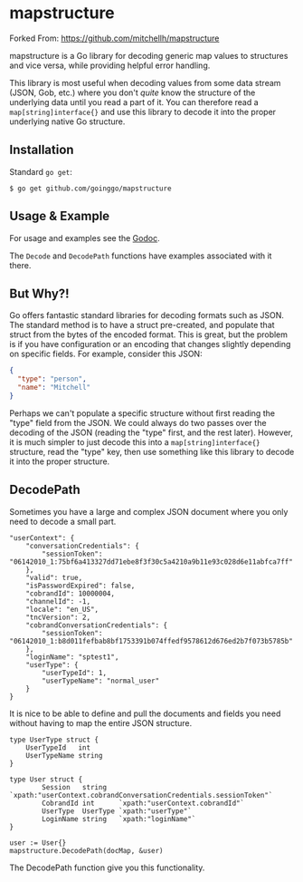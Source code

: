 # mapstructure

Forked From: https://github.com/mitchellh/mapstructure

mapstructure is a Go library for decoding generic map values to structures
and vice versa, while providing helpful error handling.

This library is most useful when decoding values from some data stream (JSON,
Gob, etc.) where you don't _quite_ know the structure of the underlying data
until you read a part of it. You can therefore read a `map[string]interface{}`
and use this library to decode it into the proper underlying native Go
structure.

## Installation

Standard `go get`:

```
$ go get github.com/goinggo/mapstructure
```

## Usage & Example

For usage and examples see the [Godoc](http://godoc.org/github.com/goinggo/mapstructure).

The `Decode` and `DecodePath` functions have examples associated with it there.

## But Why?!

Go offers fantastic standard libraries for decoding formats such as JSON.
The standard method is to have a struct pre-created, and populate that struct
from the bytes of the encoded format. This is great, but the problem is if
you have configuration or an encoding that changes slightly depending on
specific fields. For example, consider this JSON:

```json
{
  "type": "person",
  "name": "Mitchell"
}
```

Perhaps we can't populate a specific structure without first reading
the "type" field from the JSON. We could always do two passes over the
decoding of the JSON (reading the "type" first, and the rest later).
However, it is much simpler to just decode this into a `map[string]interface{}`
structure, read the "type" key, then use something like this library
to decode it into the proper structure.

## DecodePath

Sometimes you have a large and complex JSON document where you only need to decode
a small part.

```
"userContext": {
    "conversationCredentials": {
        "sessionToken": "06142010_1:75bf6a413327dd71ebe8f3f30c5a4210a9b11e93c028d6e11abfca7ff"
    },
	"valid": true,
    "isPasswordExpired": false,
    "cobrandId": 10000004,
    "channelId": -1,
    "locale": "en_US",
    "tncVersion": 2,
    "cobrandConversationCredentials": {
        "sessionToken": "06142010_1:b8d011fefbab8bf1753391b074ffedf9578612d676ed2b7f073b5785b"
    },
	"loginName": "sptest1",
	"userType": {
        "userTypeId": 1,
        "userTypeName": "normal_user"
    }
}
```
It is nice to be able to define and pull the documents and fields you need without
having to map the entire JSON structure.

```
type UserType struct {
	UserTypeId   int
	UserTypeName string
}
	
type User struct {
		Session   string   `xpath:"userContext.cobrandConversationCredentials.sessionToken"`
		CobrandId int      `xpath:"userContext.cobrandId"`
		UserType  UserType `xpath:"userType"`
		LoginName string   `xpath:"loginName"`
}

user := User{}
mapstructure.DecodePath(docMap, &user)
```
The DecodePath function give you this functionality.